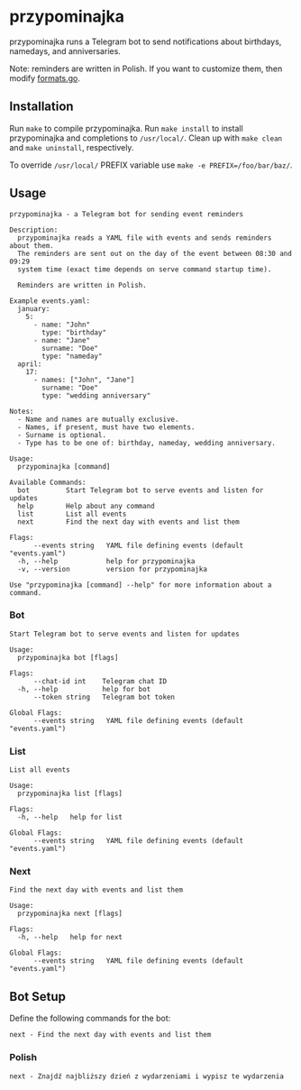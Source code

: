 # przypominajka

przypominajka runs a Telegram bot to send notifications about birthdays,
namedays, and anniversaries.

Note: reminders are written in Polish. If you want to customize them, then
modify [formats.go](formats.go).

## Installation
Run `make` to compile przypominajka.
Run `make install` to install przypominajka and completions to `/usr/local/`.
Clean up with `make clean` and `make uninstall`, respectively.

To override `/usr/local/` PREFIX variable use `make -e PREFIX=/foo/bar/baz/`.

## Usage
```
przypominajka - a Telegram bot for sending event reminders

Description:
  przypominajka reads a YAML file with events and sends reminders about them.
  The reminders are sent out on the day of the event between 08:30 and 09:29
  system time (exact time depends on serve command startup time).

  Reminders are written in Polish.

Example events.yaml:
  january:
    5:
      - name: "John"
        type: "birthday"
      - name: "Jane"
        surname: "Doe"
        type: "nameday"
  april:
    17:
      - names: ["John", "Jane"]
        surname: "Doe"
        type: "wedding anniversary"

Notes:
  - Name and names are mutually exclusive.
  - Names, if present, must have two elements.
  - Surname is optional.
  - Type has to be one of: birthday, nameday, wedding anniversary.

Usage:
  przypominajka [command]

Available Commands:
  bot         Start Telegram bot to serve events and listen for updates
  help        Help about any command
  list        List all events
  next        Find the next day with events and list them

Flags:
      --events string   YAML file defining events (default "events.yaml")
  -h, --help            help for przypominajka
  -v, --version         version for przypominajka

Use "przypominajka [command] --help" for more information about a command.
```

### Bot
```
Start Telegram bot to serve events and listen for updates

Usage:
  przypominajka bot [flags]

Flags:
      --chat-id int    Telegram chat ID
  -h, --help           help for bot
      --token string   Telegram bot token

Global Flags:
      --events string   YAML file defining events (default "events.yaml")
```

### List
```
List all events

Usage:
  przypominajka list [flags]

Flags:
  -h, --help   help for list

Global Flags:
      --events string   YAML file defining events (default "events.yaml")
```

### Next
```
Find the next day with events and list them

Usage:
  przypominajka next [flags]

Flags:
  -h, --help   help for next

Global Flags:
      --events string   YAML file defining events (default "events.yaml")
```

## Bot Setup
Define the following commands for the bot:
```
next - Find the next day with events and list them
```

### Polish
```
next - Znajdź najbliższy dzień z wydarzeniami i wypisz te wydarzenia
```
